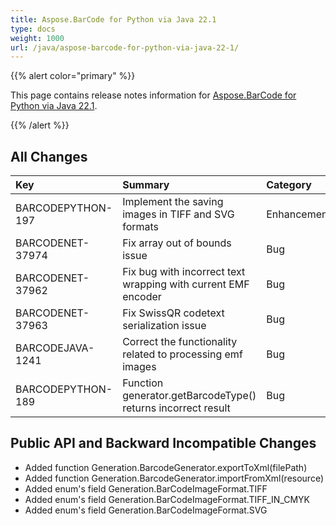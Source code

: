 ```yaml
---
title: Aspose.BarCode for Python via Java 22.1
type: docs
weight: 1000
url: /java/aspose-barcode-for-python-via-java-22-1/
---
```


{{% alert color="primary" %}} 

This page contains release notes information for [Aspose.BarCode for Python via Java 22.1](https://downloads.aspose.com/barcode/python-java/new-releases/aspose.barcode-for-python-via-java-22.1/).

{{% /alert %}} 
## **All Changes**

|**Key**|**Summary**|**Category**|
| :- | :- | :- |
|BARCODEPYTHON-197|Implement the saving images in TIFF and SVG formats|Enhancement|
|BARCODENET-37974|Fix array out of bounds issue|Bug|
|BARCODENET-37962|Fix bug with incorrect text wrapping with current EMF encoder|Bug|
|BARCODENET-37963|Fix SwissQR codetext serialization issue|Bug|
|BARCODEJAVA-1241|Correct the functionality related to processing emf images|Bug|
|BARCODEPYTHON-189|Function generator.getBarcodeType() returns incorrect result|Bug| 

## **Public API and Backward Incompatible Changes**
- Added function Generation.BarcodeGenerator.exportToXml(filePath)
- Added function Generation.BarcodeGenerator.importFromXml(resource)
- Added enum's field Generation.BarCodeImageFormat.TIFF
- Added enum's field Generation.BarCodeImageFormat.TIFF_IN_CMYK
- Added enum's field Generation.BarCodeImageFormat.SVG